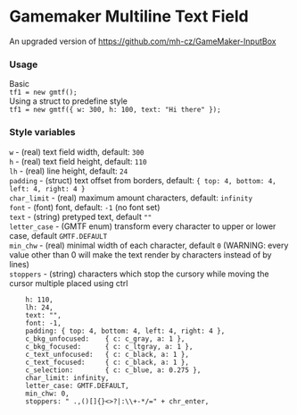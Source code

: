 # Gamemaker Multiline Text Field
An upgraded version of https://github.com/mh-cz/GameMaker-InputBox  
  
### Usage
Basic  
```tf1 = new gmtf();```  
Using a struct to predefine style  
```tf1 = new gmtf({ w: 300, h: 100, text: "Hi there" });```  
### Style variables

```w``` - (real) text field width, default: ```300```  
```h``` - (real) text field height, default: ```110```  
```lh``` - (real) line height, default: ```24```  
```padding``` - (struct) text offset from borders, default: ```{ top: 4, bottom: 4, left: 4, right: 4 }```  
```char_limit``` - (real) maximum amount characters, default: ```infinity```  
```font``` - (font) font, default: ```-1``` (no font set)  
```text``` - (string) pretyped text, default ```""```  
```letter_case``` - (GMTF enum) transform every character to upper or lower case, default ```GMTF.DEFAULT```  
```min_chw``` - (real) minimal width of each character, default ```0``` (WARNING: every value other than 0 will make the text render by characters instead of by lines)  
```stoppers``` - (string) characters which stop the cursory while moving the cursor multiple placed using ctrl  


		h: 110, 
		lh: 24, 
		text: "", 
		font: -1, 
		padding: { top: 4, bottom: 4, left: 4, right: 4 },
		c_bkg_unfocused:	{ c: c_gray, a: 1 }, 
		c_bkg_focused:		{ c: c_ltgray, a: 1 },
		c_text_unfocused:	{ c: c_black, a: 1 },
		c_text_focused:		{ c: c_black, a: 1 },
		c_selection:		{ c: c_blue, a: 0.275 },
		char_limit: infinity,
		letter_case: GMTF.DEFAULT,
		min_chw: 0,
		stoppers: " .,()[]{}<>?|:\\+-*/=" + chr_enter,


